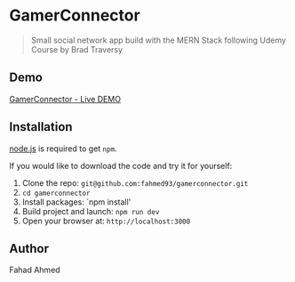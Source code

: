 # GamerConnector

> Small social network app build with the MERN Stack following Udemy Course by Brad Traversy

## Demo

[GamerConnector - Live DEMO](http://gamerconnector.herokuapp.com/)

## Installation

[node.js](http://nodejs.org/download/) is required to get `npm`.

If you would like to download the code and try it for yourself:

1. Clone the repo: `git@github.com:fahmed93/gamerconnector.git`
2. `cd gamerconnector`
3. Install packages: `npm install'
4. Build project and launch: `npm run dev`
5. Open your browser at: `http://localhost:3000`

## Author

Fahad Ahmed
